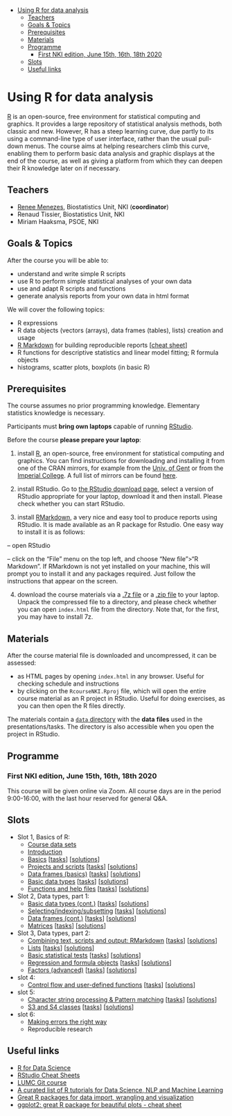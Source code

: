 -   [Using R for data analysis](#using-r-for-data-analysis)
    -   [Teachers](#teachers)
    -   [Goals & Topics](#goals-topics)
    -   [Prerequisites](#prerequisites)
    -   [Materials](#materials)
    -   [Programme](#programme)
        -   [First NKI edition, June 15th, 16th, 18th
            2020](#first-nki-edition-june-15th-16th-18th-2020)
    -   [Slots](#slots)
    -   [Useful links](#useful-links)

Using R for data analysis
=========================

[R](https://www.r-project.org/) is an open-source, free environment for
statistical computing and graphics. It provides a large repository of
statistical analysis methods, both classic and new. However, R has a
steep learning curve, due partly to its using a command-line type of
user interface, rather than the usual pull-down menus. The course aims
at helping researchers climb this curve, enabling them to perform basic
data analysis and graphic displays at the end of the course, as well as
giving a platform from which they can deepen their R knowledge later on
if necessary.

Teachers
--------

-   [Renee Menezes](http://www.bigstatistics.nl/renee), Biostatistics
    Unit, NKI (**coordinator**)
-   Renaud Tissier, Biostatistics Unit, NKI
-   Miriam Haaksma, PSOE, NKI

Goals & Topics
--------------

After the course you will be able to:

-   understand and write simple R scripts
-   use R to perform simple statistical analyses of your own data
-   use and adapt R scripts and functions
-   generate analysis reports from your own data in html format

We will cover the following topics:

-   R expressions
-   R data objects (vectors (arrays), data frames (tables), lists)
    creation and usage
-   [R Markdown](http://rmarkdown.rstudio.com/) for building
    reproducible reports \[[cheat
    sheet](http://www.rstudio.com/wp-content/uploads/2015/03/rmarkdown-reference.pdf)\]
-   R functions for descriptive statistics and linear model fitting; R
    formula objects
-   histograms, scatter plots, boxplots (in basic R)

Prerequisites
-------------

The course assumes no prior programming knowledge. Elementary statistics
knowledge is necessary.

Participants must **bring own laptops** capable of running
[RStudio](https://www.rstudio.com/products/rstudio/).

Before the course **please prepare your laptop**:

1.  install [R](https://www.r-project.org/), an open-source, free
    environment for statistical computing and graphics. You can find
    instructions for downloading and installing it from one of the CRAN
    mirrors, for example from the [Univ. of
    Gent](https://lib.ugent.be/CRAN/) or from the [Imperial
    College](https://cran.ma.imperial.ac.uk/). A full list of mirrors
    can be found [here](https://cran.r-project.org/mirrors.html).

2.  install RStudio. Go to [the RStudio download
    page](https://www.rstudio.com/products/rstudio/download/#download),
    select a version of RStudio appropriate for your laptop, download it
    and then install. Please check whether you can start RStudio.

3.  install [RMarkdown](https://rmarkdown.rstudio.com/), a very nice and
    easy tool to produce reports using RStudio. It is made available as
    an R package for Rstudio. One easy way to install it is as follows:

– open RStudio

– click on the “File” menu on the top left, and choose “New file”&gt;“R
Markdown”. If RMarkdown is not yet installed on your machine, this will
prompt you to install it and any packages required. Just follow the
instructions that appear on the screen.

4.  download the course materials via a [.7z
    file](https://github.com/rxmenezes/RcourseNKI/blob/master/RcourseNKI.7z)
    or a [.zip
    file](https://github.com/rxmenezes/RcourseNKI/blob/master/RcourseNKI.zip)
    to your laptop. Unpack the compressed file to a directory, and
    please check whether you can open `index.html` file from the
    directory. Note that, for the first, you may have to install 7z.

Materials
---------

After the course material file is downloaded and uncompressed, it can be
assessed:

-   as HTML pages by opening `index.html` in any browser. Useful for
    checking schedule and instructions
-   by clicking on the `RcourseNKI.Rproj` file, which will open the
    entire course material as an R project in RStudio. Useful for doing
    exercises, as you can then open the R files directly.

The materials contain a [`data`
directory](https://github.com/rxmenezes/RcourseNKI/tree/master/data)
with the **data** **files** used in the presentations/tasks. The
directory is also accessible when you open the project in RStudio.

Programme
---------

### First NKI edition, June 15th, 16th, 18th 2020

This course will be given online via Zoom. All course days are in the
period 9:00-16:00, with the last hour reserved for general Q&A.

Slots
-----

-   Slot 1, Basics of R:
    -   [Course data sets](01_new2018/00_datasets.html)
    -   [Introduction](01_new2018/01_introduction.html)
    -   [Basics](01_new2018/02_basics.html)
        \[[tasks](01_new2018/02_basics.tasks.nocode.html)\]
        \[[solutions](01_new2018/02_basics.tasks.code.html)\]
    -   [Projects and scripts](01_new2018/03_projects_and_scripts.html)
        \[[tasks](01_new2018/03_projects_and_scripts.tasks.nocode.html)\]
        \[[solutions](01_new2018/03_projects_and_scripts.tasks.code.html)\]
    -   [Data frames (basics)](01_new2018/04_dataframes.html)
        \[[tasks](01_new2018/04_dataframes.tasks.nocode.html)\]
        \[[solutions](01_new2018/04_dataframes.tasks.code.html)\]
    -   [Basic data types](01_new2018/05_character_factor_basics.html)
        \[[tasks](01_new2018/05_character_factor_basics.tasks.nocode.html)\]
        \[[solutions](01_new2018/05_character_factor_basics.tasks.code.html)\]
    -   [Functions and help files](01_new2018/06_help.html)
        \[[tasks](01_new2018/06_help.tasks.nocode.html)\]
        \[[solutions](01_new2018/06_help.tasks.code.html)\]
-   Slot 2, Data types, part 1:
    -   [Basic data types
        (cont.)](02_new2018/01_basic_data_types_cont.html)
        \[[tasks](02_new2018/01_basic_data_types_cont.tasks.nocode.html)\]
        \[[solutions](02_new2018/01_basic_data_types_cont.tasks.code.html)\]
    -   [Selecting/indexing/subsetting](02_new2018/02_selecting.html)
        \[[tasks](02_new2018/02_selecting.tasks.nocode.html)\]
        \[[solutions](02_new2018/02_selecting.tasks.code.html)\]
    -   [Data frames (cont.)](02_new2018/03_data_frames.html)
        \[[tasks](02_new2018/03_data_frames.tasks.nocode.html)\]
        \[[solutions](02_new2018/03_data_frames.tasks.code.html)\]
    -   [Matrices](02_new2018/05_matrices.html)
        \[[tasks](02_new2018/05_matrices.tasks.nocode.html)\]
        \[[solutions](02_new2018/05_matrices.tasks.code.html)\]
-   Slot 3, Data types, part 2:
    -   [Combining text, scripts and output:
        RMarkdown](03_new2018/02_rmarkdown.html)
        \[[tasks](03_new2018/02_rmarkdown.tasks.nocode.html)\]
        \[[solutions](03_new2018/02_rmarkdown.tasks.code.html)\]
    -   [Lists](03_new2018/01_lists.html)
        \[[tasks](03_new2018/01_lists.tasks.nocode.html)\]
        \[[solutions](03_new2018/01_lists.tasks.code.html)\]
    -   [Basic statistical tests](03_new2018/02_S3_objects.html)
        \[[tasks](03_new2018/02_S3_objects.tasks.nocode.html)\]
        \[[solutions](03_new2018/02_S3_objects.tasks.code.html)\]
    -   [Regression and formula objects](03_new2018/03_regression.html)
        \[[tasks](03_new2018/03_regression.tasks.nocode.html)\]
        \[[solutions](03_new2018/03_regression.tasks.code.html)\]
    -   [Factors (advanced)](03_new2018/04_advanced_factors.html)
        \[[tasks](03_new2018/04_advanced_factors.tasks.nocode.html)\]
        \[[solutions](03_new2018/04_advanced_factors.tasks.code.html)\]
-   slot 4:
    -   [Control flow and user-defined
        functions](https://github.com/rxmenezes/RcourseNKI/04_new2018/01_userDefinedFunctions.html)
        \[[tasks](https://github.com/rxmenezes/RcourseNKI/04_new2018/01_userDefinedFunctions.tasks.nocode.html)\]
        \[[solutions](https://github.com/rxmenezes/RcourseNKI/04_new2018/01_userDefinedFunctions.tasks.code.html)\]
-   slot 5:
    -   [Character string processing & Pattern
        matching](https://github.com/rxmenezes/RcourseNKI/06/character_strings.html)
        \[[tasks](https://github.com/rxmenezes/RcourseNKI/06/character_strings.tasks.nocode.html)\]
        \[[solutions](https://github.com/rxmenezes/RcourseNKI/06/character_strings.tasks.code.html)\]
    -   [S3 and S4
        classes](https://github.com/rxmenezes/RcourseNKI/08/s3s4.html)
        \[[tasks](https://github.com/rxmenezes/RcourseNKI/08/s3s4.tasks.nocode.html)\]
        \[[solutions](https://github.com/rxmenezes/RcourseNKI/08/s3s4.tasks.code.html)\]
-   slot 6:
    -   [Making errors the right
        way](https://github.com/rxmenezes/RcourseNKI/05.renee/03_makingErrors.html)
    -   Reproducible research

<!-- - [Regression](https://github.com/rxmenezes/RcourseNKI/07.2017/01_regression.html)
        [[tasks](https://github.com/rxmenezes/RcourseNKI/07.2017/01_regression.tasks.nocode.html)]
        [[solutions](https://github.com/rxmenezes/RcourseNKI/07.2017/01_regression.tasks.code.html)] 
    - [[Extra exercises](https://github.com/rxmenezes/RcourseNKI/07.2017/02_plenty.tasks.nocode.html)]
        [[solutions](https://github.com/rxmenezes/RcourseNKI/07.2017/02_plenty.tasks.code.html)] -->
Useful links
------------

-   [R for Data Science](http://r4ds.had.co.nz/)
-   [RStudio Cheat
    Sheets](https://www.rstudio.com/resources/cheatsheets/)
-   [LUMC Git course](https://git.lumc.nl/courses/gitcourse)
-   [A curated list of R tutorials for Data Science, NLP and Machine
    Learning](https://github.com/ujjwalkarn/DataScienceR)
-   [Great R packages for data import, wrangling and
    visualization](http://www.computerworld.com/article/2921176/business-intelligence/great-r-packages-for-data-import-wrangling-visualization.html)
-   [ggplot2: great R package for beautiful plots - cheat
    sheet](http://www.rstudio.com/wp-content/uploads/2015/12/ggplot2-cheatsheet-2.0.pdf)
